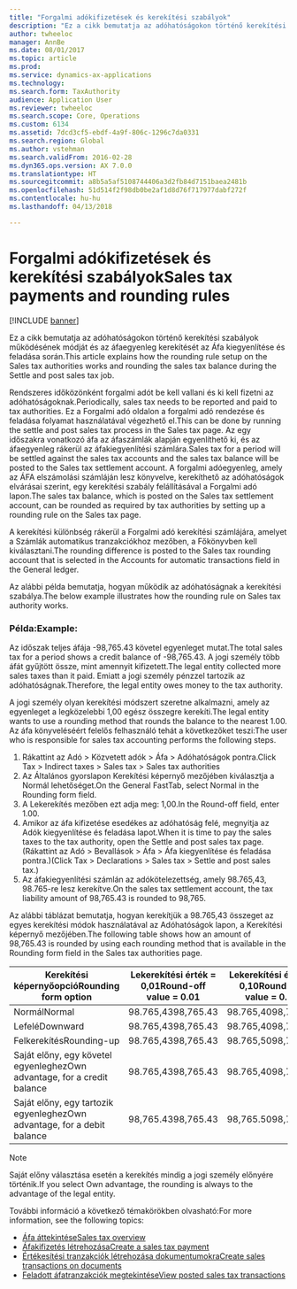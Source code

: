 ```yaml
---
title: "Forgalmi adókifizetések és kerekítési szabályok"
description: "Ez a cikk bemutatja az adóhatóságokon történő kerekítési szabályok működésének módját és az áfaegyenleg kerekítését az Áfa kiegyenlítése és feladása során."
author: twheeloc
manager: AnnBe
ms.date: 08/01/2017
ms.topic: article
ms.prod: 
ms.service: dynamics-ax-applications
ms.technology: 
ms.search.form: TaxAuthority
audience: Application User
ms.reviewer: twheeloc
ms.search.scope: Core, Operations
ms.custom: 6134
ms.assetid: 7dcd3cf5-ebdf-4a9f-806c-1296c7da0331
ms.search.region: Global
ms.author: vstehman
ms.search.validFrom: 2016-02-28
ms.dyn365.ops.version: AX 7.0.0
ms.translationtype: HT
ms.sourcegitcommit: a8b5a5af5108744406a3d2fb84d7151baea2481b
ms.openlocfilehash: 51d514f2f98db0be2af1d8d76f717977dabf272f
ms.contentlocale: hu-hu
ms.lasthandoff: 04/13/2018

---
```


# <a name="sales-tax-payments-and-rounding-rules"></a><span data-ttu-id="ed808-103">Forgalmi adókifizetések és kerekítési szabályok</span><span class="sxs-lookup"><span data-stu-id="ed808-103">Sales tax payments and rounding rules</span></span>

[!INCLUDE [banner](../includes/banner.md)]

<span data-ttu-id="ed808-104">Ez a cikk bemutatja az adóhatóságokon történő kerekítési szabályok működésének módját és az áfaegyenleg kerekítését az Áfa kiegyenlítése és feladása során.</span><span class="sxs-lookup"><span data-stu-id="ed808-104">This article explains how the rounding rule setup on the Sales tax authorities works and rounding the sales tax balance during the Settle and post sales tax job.</span></span>

<span data-ttu-id="ed808-105">Rendszeres időközönként forgalmi adót be kell vallani és ki kell fizetni az adóhatóságoknak.</span><span class="sxs-lookup"><span data-stu-id="ed808-105">Periodically, sales tax needs to be reported and paid to tax authorities.</span></span> <span data-ttu-id="ed808-106">Ez a Forgalmi adó oldalon a forgalmi adó rendezése és feladása folyamat használatával végezhető el.</span><span class="sxs-lookup"><span data-stu-id="ed808-106">This can be done by running the settle and post sales tax process in the Sales tax page.</span></span> <span data-ttu-id="ed808-107">Az egy időszakra vonatkozó áfa az áfaszámlák alapján egyenlíthető ki, és az áfaegyenleg rákerül az áfakiegyenlítési számlára.</span><span class="sxs-lookup"><span data-stu-id="ed808-107">Sales tax for a period will be settled against the sales tax accounts and the sales tax balance will be posted to the Sales tax settlement account.</span></span> <span data-ttu-id="ed808-108">A forgalmi adóegyenleg, amely az ÁFA elszámolási számláján lesz könyvelve, kerekíthető az adóhatóságok elvárásai szerint, egy kerekítési szabály felállításával a Forgalmi adó lapon.</span><span class="sxs-lookup"><span data-stu-id="ed808-108">The sales tax balance, which is posted on the Sales tax settlement account, can be rounded as required by tax authorities by setting up a rounding rule on the Sales tax page.</span></span> 

<span data-ttu-id="ed808-109">A kerekítési különbség rákerül a Forgalmi adó kerekítési számlájára, amelyet a Számlák automatikus tranzakciókhoz mezőben, a Főkönyvben kell kiválasztani.</span><span class="sxs-lookup"><span data-stu-id="ed808-109">The rounding difference is posted to the Sales tax rounding account that is selected in the Accounts for automatic transactions field in the General ledger.</span></span>

<span data-ttu-id="ed808-110">Az alábbi példa bemutatja, hogyan működik az adóhatóságnak a kerekítési szabálya.</span><span class="sxs-lookup"><span data-stu-id="ed808-110">The below example illustrates how the rounding rule on Sales tax authority works.</span></span>

### <a name="example"></a><span data-ttu-id="ed808-111">Példa:</span><span class="sxs-lookup"><span data-stu-id="ed808-111">Example:</span></span>

<span data-ttu-id="ed808-112">Az időszak teljes áfája -98,765.43 követel egyenleget mutat.</span><span class="sxs-lookup"><span data-stu-id="ed808-112">The total sales tax for a period shows a credit balance of -98,765.43.</span></span> <span data-ttu-id="ed808-113">A jogi személy több áfát gyűjtött össze, mint amennyit kifizetett.</span><span class="sxs-lookup"><span data-stu-id="ed808-113">The legal entity collected more sales taxes than it paid.</span></span> <span data-ttu-id="ed808-114">Emiatt a jogi személy pénzzel tartozik az adóhatóságnak.</span><span class="sxs-lookup"><span data-stu-id="ed808-114">Therefore, the legal entity owes money to the tax authority.</span></span> 

<span data-ttu-id="ed808-115">A jogi személy olyan kerekítési módszert szeretne alkalmazni, amely az egyenleget a legközelebbi 1,00 egész összegre kerekíti.</span><span class="sxs-lookup"><span data-stu-id="ed808-115">The legal entity wants to use a rounding method that rounds the balance to the nearest 1.00.</span></span> <span data-ttu-id="ed808-116">Az áfa könyveléséért felelős felhasználó tehát a következőket teszi:</span><span class="sxs-lookup"><span data-stu-id="ed808-116">The user who is responsible for sales tax accounting performs the following steps.</span></span>

1.  <span data-ttu-id="ed808-117">Rákattint az Adó &gt; Közvetett adók &gt; Áfa &gt; Adóhatóságok pontra.</span><span class="sxs-lookup"><span data-stu-id="ed808-117">Click Tax &gt; Indirect taxes &gt; Sales tax &gt; Sales tax authorities</span></span>
2.  <span data-ttu-id="ed808-118">Az Általános gyorslapon Kerekítési képernyő mezőjében kiválasztja a Normál lehetőséget.</span><span class="sxs-lookup"><span data-stu-id="ed808-118">On the General FastTab, select Normal in the Rounding form field.</span></span>
3.  <span data-ttu-id="ed808-119">A Lekerekítés mezőben ezt adja meg: 1,00.</span><span class="sxs-lookup"><span data-stu-id="ed808-119">In the Round-off field, enter 1.00.</span></span>
4.  <span data-ttu-id="ed808-120">Amikor az áfa kifizetése esedékes az adóhatóság felé, megnyitja az Adók kiegyenlítése és feladása lapot.</span><span class="sxs-lookup"><span data-stu-id="ed808-120">When it is time to pay the sales taxes to the tax authority, open the Settle and post sales tax page.</span></span> <span data-ttu-id="ed808-121">(Rákattint az Adó &gt; Bevallások &gt; Áfa &gt; Áfa kiegyenlítése és feladása pontra.)</span><span class="sxs-lookup"><span data-stu-id="ed808-121">(Click Tax &gt; Declarations &gt; Sales tax &gt; Settle and post sales tax.)</span></span>
5.  <span data-ttu-id="ed808-122">Az áfakiegyenlítési számlán az adókötelezettség, amely 98.765,43, 98.765-re lesz kerekítve.</span><span class="sxs-lookup"><span data-stu-id="ed808-122">On the sales tax settlement account, the tax liability amount of 98,765.43 is rounded to 98,765.</span></span>

<span data-ttu-id="ed808-123">Az alábbi táblázat bemutatja, hogyan kerekítjük a 98.765,43 összeget az egyes kerekítési módok használatával az Adóhatóságok lapon, a Kerekítési képernyő mezőjében.</span><span class="sxs-lookup"><span data-stu-id="ed808-123">The following table shows how an amount of 98,765.43 is rounded by using each rounding method that is available in the Rounding form field in the Sales tax authorities page.</span></span>

| <span data-ttu-id="ed808-124">Kerekítési képernyőopció</span><span class="sxs-lookup"><span data-stu-id="ed808-124">Rounding form option</span></span>                | <span data-ttu-id="ed808-125">Lekerekítési érték = 0,01</span><span class="sxs-lookup"><span data-stu-id="ed808-125">Round-off value = 0.01</span></span> | <span data-ttu-id="ed808-126">Lekerekítési érték = 0,10</span><span class="sxs-lookup"><span data-stu-id="ed808-126">Round-off value = 0.10</span></span> | <span data-ttu-id="ed808-127">Lekerekítési érték = 1,00</span><span class="sxs-lookup"><span data-stu-id="ed808-127">Round-off value = 1.00</span></span> | <span data-ttu-id="ed808-128">Lekerekítési érték = 100,00</span><span class="sxs-lookup"><span data-stu-id="ed808-128">Round-off value = 100.00</span></span> |
|-------------------------------------|------------------------|------------------------|------------------------|--------------------------|
| <span data-ttu-id="ed808-129">Normál</span><span class="sxs-lookup"><span data-stu-id="ed808-129">Normal</span></span>                              | <span data-ttu-id="ed808-130">98.765,43</span><span class="sxs-lookup"><span data-stu-id="ed808-130">98,765.43</span></span>              | <span data-ttu-id="ed808-131">98.765,40</span><span class="sxs-lookup"><span data-stu-id="ed808-131">98,765.40</span></span>              | <span data-ttu-id="ed808-132">98.765,00</span><span class="sxs-lookup"><span data-stu-id="ed808-132">98,765.00</span></span>              | <span data-ttu-id="ed808-133">98.800,00</span><span class="sxs-lookup"><span data-stu-id="ed808-133">98,800.00</span></span>                |
| <span data-ttu-id="ed808-134">Lefelé</span><span class="sxs-lookup"><span data-stu-id="ed808-134">Downward</span></span>                            | <span data-ttu-id="ed808-135">98.765,43</span><span class="sxs-lookup"><span data-stu-id="ed808-135">98,765.43</span></span>              | <span data-ttu-id="ed808-136">98.765,40</span><span class="sxs-lookup"><span data-stu-id="ed808-136">98,765.40</span></span>              | <span data-ttu-id="ed808-137">98,765.00</span><span class="sxs-lookup"><span data-stu-id="ed808-137">98,765.00</span></span>              | <span data-ttu-id="ed808-138">98.700,00</span><span class="sxs-lookup"><span data-stu-id="ed808-138">98,700.00</span></span>                |
| <span data-ttu-id="ed808-139">Felkerekítés</span><span class="sxs-lookup"><span data-stu-id="ed808-139">Rounding-up</span></span>                         | <span data-ttu-id="ed808-140">98.765,43</span><span class="sxs-lookup"><span data-stu-id="ed808-140">98,765.43</span></span>              | <span data-ttu-id="ed808-141">98.765,50</span><span class="sxs-lookup"><span data-stu-id="ed808-141">98,765.50</span></span>              | <span data-ttu-id="ed808-142">98.766,00</span><span class="sxs-lookup"><span data-stu-id="ed808-142">98,766.00</span></span>              | <span data-ttu-id="ed808-143">98.800,00</span><span class="sxs-lookup"><span data-stu-id="ed808-143">98,800.00</span></span>                |
| <span data-ttu-id="ed808-144">Saját előny, egy követel egyenleghez</span><span class="sxs-lookup"><span data-stu-id="ed808-144">Own advantage, for a credit balance</span></span> | <span data-ttu-id="ed808-145">98.765,43</span><span class="sxs-lookup"><span data-stu-id="ed808-145">98,765.43</span></span>              | <span data-ttu-id="ed808-146">98.765,40</span><span class="sxs-lookup"><span data-stu-id="ed808-146">98,765.40</span></span>              | <span data-ttu-id="ed808-147">98.765,00</span><span class="sxs-lookup"><span data-stu-id="ed808-147">98,765.00</span></span>              | <span data-ttu-id="ed808-148">98.700,00</span><span class="sxs-lookup"><span data-stu-id="ed808-148">98,700.00</span></span>                |
| <span data-ttu-id="ed808-149">Saját előny, egy tartozik egyenleghez</span><span class="sxs-lookup"><span data-stu-id="ed808-149">Own advantage, for a debit balance</span></span>  | <span data-ttu-id="ed808-150">98,765.43</span><span class="sxs-lookup"><span data-stu-id="ed808-150">98,765.43</span></span>              | <span data-ttu-id="ed808-151">98,765.50</span><span class="sxs-lookup"><span data-stu-id="ed808-151">98,765.50</span></span>              | <span data-ttu-id="ed808-152">98,766.00</span><span class="sxs-lookup"><span data-stu-id="ed808-152">98,766.00</span></span>              | <span data-ttu-id="ed808-153">98,800.00</span><span class="sxs-lookup"><span data-stu-id="ed808-153">98,800.00</span></span>                |

> [!NOTE]                                                                                  
> <span data-ttu-id="ed808-154">Saját előny választása esetén a kerekítés mindig a jogi személy előnyére történik.</span><span class="sxs-lookup"><span data-stu-id="ed808-154">If you select Own advantage, the rounding is always to the advantage of the legal entity.</span></span> 

<span data-ttu-id="ed808-155">További információ a következő témakörökben olvasható:</span><span class="sxs-lookup"><span data-stu-id="ed808-155">For more information, see the following topics:</span></span>
- [<span data-ttu-id="ed808-156">Áfa áttekintése</span><span class="sxs-lookup"><span data-stu-id="ed808-156">Sales tax overview</span></span>](indirect-taxes-overview.md)
- [<span data-ttu-id="ed808-157">Áfakifizetés létrehozása</span><span class="sxs-lookup"><span data-stu-id="ed808-157">Create a sales tax payment</span></span>](tasks/create-sales-tax-payment.md)
- [<span data-ttu-id="ed808-158">Értékesítési tranzakciók létrehozása dokumentumokra</span><span class="sxs-lookup"><span data-stu-id="ed808-158">Create sales transactions on documents</span></span>](tasks/create-sales-tax-transactions-documents.md)
- [<span data-ttu-id="ed808-159">Feladott áfatranzakciók megtekintése</span><span class="sxs-lookup"><span data-stu-id="ed808-159">View posted sales tax transactions</span></span>](tasks/view-posted-sales-tax-transactions.md)



